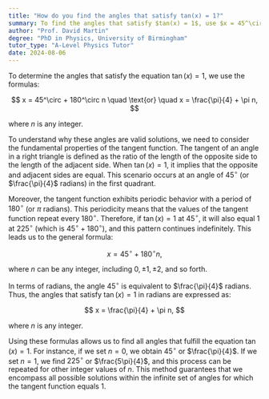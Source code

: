 ```yaml
---
title: "How do you find the angles that satisfy tan(x) = 1?"
summary: To find the angles that satisfy $tan(x) = 1$, use $x = 45^\circ + 180^\circ n$ or $x = \frac{\pi}{4} + \pi n$, where $n$ is an integer.
author: "Prof. David Martin"
degree: "PhD in Physics, University of Birmingham"
tutor_type: "A-Level Physics Tutor"
date: 2024-08-06
---
```


To determine the angles that satisfy the equation $\tan(x) = 1$, we use the formulas:

$$
x = 45^\circ + 180^\circ n \quad \text{or} \quad x = \frac{\pi}{4} + \pi n,
$$

where $n$ is any integer.

To understand why these angles are valid solutions, we need to consider the fundamental properties of the tangent function. The tangent of an angle in a right triangle is defined as the ratio of the length of the opposite side to the length of the adjacent side. When $\tan(x) = 1$, it implies that the opposite and adjacent sides are equal. This scenario occurs at an angle of $45^\circ$ (or $\frac{\pi}{4}$ radians) in the first quadrant.

Moreover, the tangent function exhibits periodic behavior with a period of $180^\circ$ (or $\pi$ radians). This periodicity means that the values of the tangent function repeat every $180^\circ$. Therefore, if $\tan(x) = 1$ at $45^\circ$, it will also equal $1$ at $225^\circ$ (which is $45^\circ + 180^\circ$), and this pattern continues indefinitely. This leads us to the general formula:

$$
x = 45^\circ + 180^\circ n,
$$

where $n$ can be any integer, including $0, \pm 1, \pm 2$, and so forth.

In terms of radians, the angle $45^\circ$ is equivalent to $\frac{\pi}{4}$ radians. Thus, the angles that satisfy $\tan(x) = 1$ in radians are expressed as:

$$
x = \frac{\pi}{4} + \pi n,
$$

where $n$ is any integer.

Using these formulas allows us to find all angles that fulfill the equation $\tan(x) = 1$. For instance, if we set $n = 0$, we obtain $45^\circ$ or $\frac{\pi}{4}$. If we set $n = 1$, we find $225^\circ$ or $\frac{5\pi}{4}$, and this process can be repeated for other integer values of $n$. This method guarantees that we encompass all possible solutions within the infinite set of angles for which the tangent function equals $1$.
    